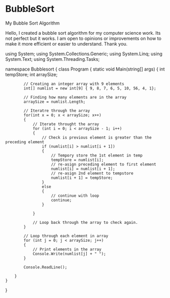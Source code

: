 # BubbleSort
My Bubble Sort Algorithm 

Hello, I created a bubble sort algorithm for my computer science work. Its not perfect but it works. I am open to opinions or improvements on how to make it more efficient or easier to understand. Thank you.

using System;
using System.Collections.Generic;
using System.Linq;
using System.Text;
using System.Threading.Tasks;

namespace Bubblesort
{
    class Program
    {
        static void Main(string[] args)
        {
            int tempStore;
            int arraySize;

            // Creating an integer array with 9 elements
            int[] numlist = new int[9] { 9, 8, 7, 6, 5, 10, 56, 4, 1};

            // Finding how many elements are in the array
            arraySize = numlist.Length;

            // Iteratre through the array
            for(int x = 0; x < arraySize; x++)
            {
                // Iterate throught the array
                for (int i = 0; i < arraySize - 1; i++)
                {
                    // Check is previous element is greater than the preceding element
                    if (numlist[i] > numlist[i + 1])
                    {
                        // Tempory store the 1st element in temp
                        tempStore = numlist[i];
                        // re-asign preceding element to first element
                        numlist[i] = numlist[i + 1];
                        // re-asign 2nd element to tempstore
                        numlist[i + 1] = tempStore;
                    }
                    else
                    {
                        // continue with loop
                        continue;
                    }

                }

                // Loop back through the array to check again.
            }

            // Loop through each element in array
            for (int j = 0; j < arraySize; j++)
            {
                // Print elements in the array
                Console.Write(numlist[j] + " ");
            }

            Console.ReadLine();

        }
    }
}

